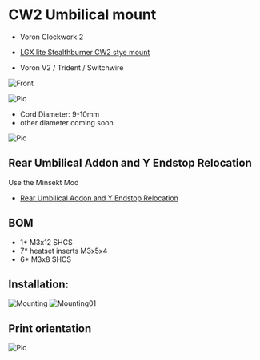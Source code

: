 # CW2 Umbilical mount

- Voron Clockwork 2 
- [LGX lite Stealthburner CW2 stye mount](https://github.com/Eytecz/LGX_Lite_Stealthburner_CW2_style_mount?fbclid=IwAR2jVpmkN6CF3g_x64RvfNjL_XqWFyiwmMs-Udkr8nwRxlgJkvjAkYAEyz4)

- Voron V2 / Trident / Switchwire

![Front](https://github.com/DeBau/VoronMods/blob/main/CW2%20umbilical%20mount/Pics/Front.jpg?raw=true)

![Pic](https://github.com/DeBau/VoronMods/blob/main/CW2%20umbilical%20mount/Pics/view01.jpg?raw=true)

- Cord Diameter: 9-10mm
- other diameter coming soon

![Pic](https://github.com/DeBau/VoronMods/blob/main/CW2%20umbilical%20mount/Pics/upper.jpg?raw=true)

## Rear Umbilical Addon and Y Endstop Relocation
Use the Minsekt Mod
- [Rear Umbilical Addon and Y Endstop Relocation](https://github.com/VoronDesign/VoronUsers/tree/master/printer_mods/Minsekt/Rear_Umbilical)


## BOM 
   - 1* M3x12 SHCS  
   - 7* heatset inserts M3x5x4
   - 6* M3x8 SHCS
  
  
  
## Installation:  

![Mounting](https://github.com/DeBau/VoronMods/blob/main/CW2%20umbilical%20mount/Pics/install01.png?raw=true)
![Mounting01](https://github.com/DeBau/VoronMods/blob/main/CW2%20umbilical%20mount/Pics/install02.png?raw=true)

## Print orientation

![Pic](https://github.com/DeBau/VoronMods/blob/main/CW2%20umbilical%20mount/Pics/print_orientation.png?raw=true)
